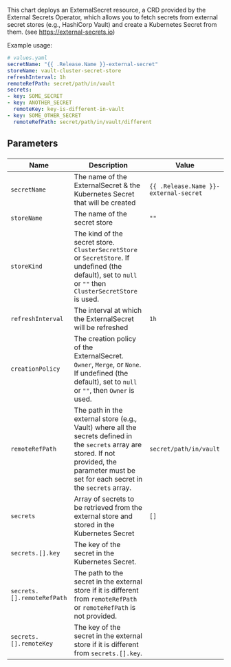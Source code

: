 This chart deploys an ExternalSecret resource, a CRD provided by the External Secrets Operator, which allows you to fetch secrets from external secret stores (e.g., HashiCorp Vault) and create a Kubernetes Secret from them. (see https://external-secrets.io)

Example usage:

```yaml
# values.yaml
secretName: "{{ .Release.Name }}-external-secret"
storeName: vault-cluster-secret-store
refreshInterval: 1h
remoteRefPath: secret/path/in/vault
secrets:
- key: SOME_SECRET
- key: ANOTHER_SECRET
  remoteKey: key-is-different-in-vault
- key: SOME_OTHER_SECRET
  remoteRefPath: secret/path/in/vault/different
```

## Parameters

### 

| Name                       | Description                                                                                                                                                                                      | Value                                 |
| -------------------------- | ------------------------------------------------------------------------------------------------------------------------------------------------------------------------------------------------ | ------------------------------------- |
| `secretName`               | The name of the ExternalSecret & the Kubernetes Secret that will be created                                                                                                                      | `{{ .Release.Name }}-external-secret` |
| `storeName`                | The name of the secret store                                                                                                                                                                     | `""`                                  |
| `storeKind`                | The kind of the secret store. `ClusterSecretStore` or `SecretStore`. If undefined (the default), set to `null` or `""` then `ClusterSecretStore` is used.                                        |                                       |
| `refreshInterval`          | The interval at which the ExternalSecret will be refreshed                                                                                                                                       | `1h`                                  |
| `creationPolicy`           | The creation policy of the ExternalSecret. `Owner`, `Merge`, or `None`. If undefined (the default), set to `null` or `""`, then `Owner` is used.                                                 |                                       |
| `remoteRefPath`            | The path in the external store (e.g., Vault) where all the secrets defined in the `secrets` array are stored. If not provided, the parameter must be set for each secret in the `secrets` array. | `secret/path/in/vault`                |
| `secrets`                  | Array of secrets to be retrieved from the external store and stored in the Kubernetes Secret                                                                                                     | `[]`                                  |
| `secrets.[].key`           | The key of the secret in the Kubernetes Secret.                                                                                                                                                  |                                       |
| `secrets.[].remoteRefPath` | The path to the secret in the external store if it is different from `remoteRefPath` or `remoteRefPath` is not provided.                                                                         |                                       |
| `secrets.[].remoteKey`     | The key of the secret in the external store if it is different from `secrets.[].key`.                                                                                                            |                                       |
